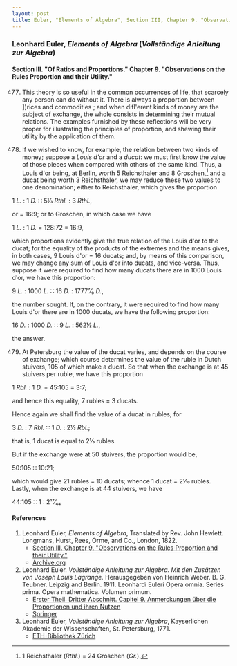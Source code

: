 ```yaml
---
layout: post
title: Euler, "Elements of Algebra", Section III, Chapter 9. "Observations on the Rules Proportion and their Utility."
---
```


### Leonhard Euler, *Elements of Algebra* (*Vollständige Anleitung zur Algebra*)

#### Section III. "Of Ratios and Proportions." Chapter 9. "Observations on the Rules Proportion and their Utility."

477. This theory is so useful in the common occurrences
of life, that scarcely any person can do without it. There
is always a proportion between ])rices and commodities ; and
when difl'erent kinds of money are the subject of exchange,
the whole consists in determining their mutual relations.
The examples furnished by these reflections will be very
proper for illustrating the principles of proportion, and
shewing their utility by the application of them.



478. If we wished to know, for example, the relation
between two kinds of money; suppose a *Louis d'or* and
a *ducat*: we must first know the value of those pieces when
compared with others of the same kind. Thus, a Louis d'or being,
at Berlin, worth 5 Reichsthaler and 8 Groschen,[^1] and
a ducat being worth 3 Reichsthaler, we may reduce these two
values to one denomination; either to Reichsthaler, which
gives the proportion

[^1]: 1 Reichsthaler (*Rthl.*) = 24 Groschen (*Gr.*).

1 *L.* : 1 *D.* ∷ 5⅓ *Rthl.* : 3 *Rthl.*,

or = 16:9; or to Groschen, in which case we have

1 *L.* : 1 *D.* = 128:72 = 16:9,

which proportions evidently give the true relation of
the Louis d'or to the ducat; for the equality of the products
of the extremes and the means gives, in both cases,
9 Louis d'or = 16 ducats;
and, by means of this comparison, we may
change any sum of Louis d'or into ducats, and vice-versa.
Thus, suppose it were required to find how many ducats
there are in 1000 Louis d'or, we have this proportion:

9 *L.* : 1000 *L.* ∷ 16 *D.* : 1777⁷⁄₉ *D.*,

the number sought. If, on the contrary, it were required to find how many
Louis d'or there are in 1000 ducats, we have the following
proportion:

16 *D.* : 1000 *D.* ∷ 9 *L.* : 562½ *L.*,

the answer.

479. At Petersburg the value of the ducat varies, and
depends on the course of exchange; which course determines
the value of the ruble in Dutch stuivers, 105 of
which make a ducat. So that when the exchange is at 45
stuivers per ruble, we have this proportion

1 *Rbl.* : 1 *D.* = 45:105 = 3:7;

and hence this equality, 7 rubles = 3 ducats.

Hence again we shall find the value of a ducat in rubles;
for

3 *D.* : 7 *Rbl.* ∷ 1 *D.* : 2⅓ *Rbl.*;

that is, 1 ducat is equal to 2⅓ rubles.

But if the exchange were at 50 stuivers, the proportion
would be,

50:105 ∷ 10:21;

which would give 21 rubles = 10 ducats; whence
1 ducat = 2⅒ rubles. Lastly, when the exchange is at 44 stuivers,
we have

44:105 ∷ 1 : 2¹⁷⁄₄₄


#### References

1. Leonhard Euler, *Elements of Algebra*, Translated by Rev. John Hewlett. Longmans, Hurst, Rees, Orme, and Co., London, 1822.
    - [Section III. Chapter 9. "Observations on the Rules Proportion and their Utility."](/assets/euler/en/III-9.pdf)
    - [Archive.org](https://archive.org/details/elementsofalgebr00euleuoft/)
2. Leonhard Euler. *Vollständige Anleitung zur Algebra. Mit den Zusätzen von Joseph Louis Lagrange.* Herausgegeben von Heinrich Weber. B. G. Teubner. Leipzig and Berlin. 1911. Leonhardi Euleri Opera omnia. Series prima. Opera mathematica. Volumen primum.
    - [Erster Theil. Dritter Abschnitt. Capitel 9. Anmerckungen über die Proportionen und ihren Nutzen](/assets/euler/de/I-III-9.pdf)
    - [Springer](https://link.springer.com/book/9783764314002)
3. Leonhard Euler, *Vollständige Anleitung zur Algebra*, Kayserlichen Akademie der Wissenschaften, St. Petersburg, 1771.
    - [ETH-Bibliothek Zürich](https://doi.org/10.3931/e-rara-9093)
